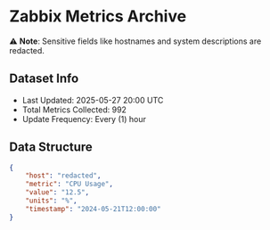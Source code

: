 # Zabbix Metrics Archive

⚠️ **Note**: Sensitive fields like hostnames and system descriptions are redacted.

## Dataset Info
- Last Updated: 2025-05-27 20:00 UTC
- Total Metrics Collected: 992
- Update Frequency: Every (1) hour

## Data Structure
```json
{
    "host": "redacted",
    "metric": "CPU Usage",
    "value": "12.5",
    "units": "%",
    "timestamp": "2024-05-21T12:00:00"
}
```
